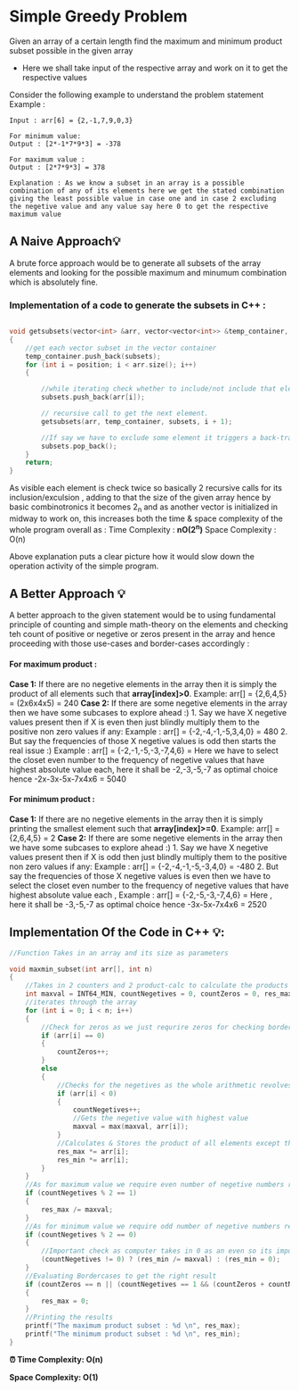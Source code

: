 # Simple Greedy Problem

<!-- ## Definition -->

Given an array of a certain length find the maximum and minimum product subset possible in the given array

- Here we shall take input of the respective array and work on it to get the respective values

Consider the following example to understand the problem statement
Example :

```
Input : arr[6] = {2,-1,7,9,0,3}

For minimum value:
Output : [2*-1*7*9*3] = -378

For maximum value :
Output : [2*7*9*3] = 378

Explanation : As we know a subset in an array is a possible combination of any of its elements here we get the stated combination giving the least possible value in case one and in case 2 excluding the negetive value and any value say here 0 to get the respective maximum value

```

## A Naive Approach💡

A brute force approach would be to generate all subsets of the array elements and looking for the possible maximum and minumum combination which is absolutely fine.

### Implementation of a code to generate the subsets in C++ :

```c++

void getsubsets(vector<int> &arr, vector<vector<int>> &temp_container, vector<int> &subsets, int position)
{
    //get each vector subset in the vector container
    temp_container.push_back(subsets);
    for (int i = position; i < arr.size(); i++)
    {

        //while iterating check whether to include/not include that element in the final set to be uploaded
        subsets.push_back(arr[i]);

        // recursive call to get the next element.
        getsubsets(arr, temp_container, subsets, i + 1);

        //If say we have to exclude some element it triggers a back-track by removing that element
        subsets.pop_back();
    }
    return;
}

```

As visible each element is check twice so basically 2 recursive calls for its inclusion/exculsion , adding to that the size of the given array hence by basic combinotronics it becomes 2<sub>n</sub> and as another vector is initialized in midway to work on, this increases both the time & space complexity of the whole program overall as :
Time Complexity : **nO(2<sup>n</sup>)**
Space Complexity : O(n)

Above explanation puts a clear picture how it would slow down the operation activity of the simple program.

## A Better Approach 💡

A better approach to the given statement would be to using fundamental principle of counting and simple math-theory on the elements and checking teh count of positive or negetive or zeros present in the array and hence proceeding with those use-cases and border-cases accordingly :

#### For maximum product :

**Case 1:** If there are no negetive elements in the array then it is simply the product of all elements such that **array[index]>0**.
Example:
arr[] = {2,6,4,5} = (2x6x4x5) = 240
**Case 2:** If there are some negetive elements in the array then we have some subcases to explore ahead :) 1. Say we have X negetive values present then if X is even then just blindly multiply them to the positive non zero values if any:
Example : arr[] = {-2,-4,-1,-5,3,4,0} = 480 2. But say the frequencies of those X negetive values is odd then starts the real issue :)
Example : arr[] = {-2,-1,-5,-3,-7,4,6} = Here we have to select the closet even number to the frequency of negetive values that have highest absolute value each, here it shall be -2,-3,-5,-7 as optimal choice hence -2x-3x-5x-7x4x6 = 5040

#### For minimum product :

**Case 1:** If there are no negetive elements in the array then it is simply printing the smallest element such that **array[index]>=0**.
Example:
arr[] = {2,6,4,5} = 2
**Case 2:** If there are some negetive elements in the array then we have some subcases to explore ahead :) 1. Say we have X negetive values present then if X is odd then just blindly multiply them to the positive non zero values if any:
Example : arr[] = {-2,-4,-1,-5,-3,4,0} = -480 2. But say the frequencies of those X negetive values is even then we have to select the closet even number to the frequency of negetive values that have highest absolute value each , Example : arr[] = {-2,-5,-3,-7,4,6} = Here , here it shall be -3,-5,-7 as optimal choice hence -3x-5x-7x4x6 = 2520

## Implementation Of the Code in C++ 💡:

```c++
//Function Takes in an array and its size as parameters

void maxmin_subset(int arr[], int n)
{
    //Takes in 2 counters and 2 product-calc to calculate the products respectively
    int maxval = INT64_MIN, countNegetives = 0, countZeros = 0, res_max = 1, res_min = 1;
    //iterates through the array
    for (int i = 0; i < n; i++)
    {
        //Check for zeros as we just requrire zeros for checking border cases below
        if (arr[i] == 0)
        {
            countZeros++;
        }
        else
        {
            //Checks for the negetives as the whole arithmetic revolves aroung count/magnitude of the negetive numbers
            if (arr[i] < 0)
            {
                countNegetives++;
                //Gets the negetive value with highest value
                maxval = max(maxval, arr[i]);
            }
            //Calculates & Stores the product of all elements except those of zeros
            res_max *= arr[i];
            res_min *= arr[i];
        }
    }
    //As for maximum value we require even number of negetive numbers removing the unnecesarry addon value
    if (countNegetives % 2 == 1)
    {
        res_max /= maxval;
    }
    //As for minimum value we require odd number of negetive numbers removing the unnecesarry addon value
    if (countNegetives % 2 == 0)
    {
        //Important check as computer takes in 0 as an even so its important to check for that as well as do a bordercase check
        (countNegetives != 0) ? (res_min /= maxval) : (res_min = 0);
    }
    //Evaluating Bordercases to get the right result
    if (countZeros == n || (countNegetives == 1 && (countZeros + countNegetives) == n))
    {
        res_max = 0;
    }
    //Printing the results
    printf("The maximum product subset : %d \n", res_max);
    printf("The minimum product subset : %d \n", res_min);
}

```
**⏰ Time Complexity: O(n)**

**Space Complexity: O(1)**
